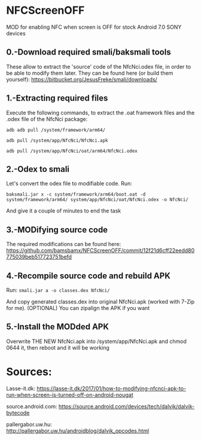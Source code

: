 # NFCScreenOFF
MOD for enabling NFC when screen is OFF for stock Android 7.0 SONY devices


## 0.-Download required smali/baksmali tools
These allow to extract the 'source' code of the NfcNci.odex file, in order to be able to modify them later. They can be found here (or build them yourself):
https://bitbucket.org/JesusFreke/smali/downloads/


## 1.-Extracting required files
Execute the following commands, to extract the .oat framework files and the .odex file of the NfcNci package:

`adb adb pull /system/framework/arm64/`

`adb pull /system/app/NfcNci/NfcNci.apk`

`adb pull /system/app/NfcNci/oat/arm64/NfcNci.odex`


## 2.-Odex to smali
Let's convert the odex file to modifiable code. Run:

`baksmali.jar x -c system/framework/arm64/boot.oat -d system/framework/arm64/ system/app/NfcNci/oat/NfcNci.odex -o NfcNci/`

And give it a couple of minutes to end the task


## 3.-MODifying source code
The required modifications can be found here: https://github.com/bamsbamx/NFCScreenOFF/commit/12f21d6cff22eedd80775039beb517723751befd


## 4.-Recompile source code and rebuild APK
Run:
`smali.jar a -o classes.dex NfcNci/`

And copy generated classes.dex into original NfcNci.apk (worked with 7-Zip for me). (OPTIONAL) You can zipalign the APK if you want


## 5.-Install the MODded APK
Overwrite THE NEW NfcNci.apk into /system/app/NfcNci.apk and chmod 0644 it, then reboot and it will be working


# Sources:
Lasse-it.dk: https://lasse-it.dk/2017/01/how-to-modifying-nfcnci-apk-to-run-when-screen-is-turned-off-on-android-nougat

source.android.com: https://source.android.com/devices/tech/dalvik/dalvik-bytecode

pallergabor.uw.hu: http://pallergabor.uw.hu/androidblog/dalvik_opcodes.html
